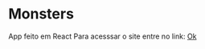 # Monsters
App feito em React
Para acesssar o site entre no link: <a href="https://alexpxmort.github.io/Monsters/" target="_blank">Ok</a>
